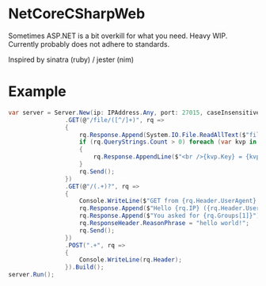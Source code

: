 # NetCoreCSharpWeb
Sometimes ASP.NET is a bit overkill for what you need.
Heavy WIP. Currently probably does not adhere to standards.

Inspired by sinatra (ruby) / jester (nim)

# Example
```csharp
var server = Server.New(ip: IPAddress.Any, port: 27015, caseInsensitive: true)
                .GET(@"/file/([^/]+)", rq =>
                {
                    rq.Response.Append(System.IO.File.ReadAllText($"files/{rq.Groups[1]}"));
                    if (rq.QueryStrings.Count > 0) foreach (var kvp in rq.QueryStrings)
                    {
                        rq.Response.AppendLine($"<br />{kvp.Key} = {kvp.Value ?? ""}");
                    }
                    rq.Send();
                })
                .GET(@"/(.+)?", rq =>
                {
                    Console.WriteLine($"GET from {rq.Header.UserAgent} at {rq.IP}");
                    rq.Response.Append($"Hello {rq.IP} ({rq.Header.UserAgent})\n");
                    rq.Response.Append($"You asked for {rq.Groups[1]}");
                    rq.ResponseHeader.ReasonPhrase = "hello world!";
                    rq.Send();
                })
                .POST(".+", rq =>
                {
                    Console.WriteLine(rq.Header);
                }).Build();
server.Run();
```
